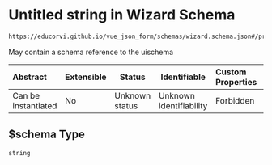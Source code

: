 # Untitled string in Wizard Schema

```txt
https://educorvi.github.io/vue_json_form/schemas/wizard.schema.json#/properties/$schema
```

May contain a schema reference to the uischema


| Abstract            | Extensible | Status         | Identifiable            | Custom Properties | Additional Properties | Access Restrictions | Defined In                                                                   |
| :------------------ | ---------- | -------------- | ----------------------- | :---------------- | --------------------- | ------------------- | ---------------------------------------------------------------------------- |
| Can be instantiated | No         | Unknown status | Unknown identifiability | Forbidden         | Allowed               | none                | [wizard.schema.json\*](../schemas/wizard.schema.json "open original schema") |

## $schema Type

`string`
